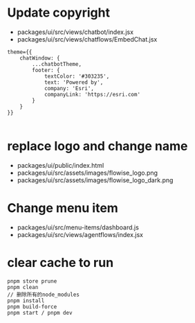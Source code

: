 # Update copyright
* packages/ui/src/views/chatbot/index.jsx
* packages/ui/src/views/chatflows/EmbedChat.jsx

```
theme={{
    chatWindow: {
        ...chatbotTheme,
        footer: {
            textColor: '#303235',
            text: 'Powered by',
            company: 'Esri',
            companyLink: 'https://esri.com'
        }
    }
}}


```

# replace logo and change name
* packages/ui/public/index.html
* packages/ui/src/assets/images/flowise_logo.png
* packages/ui/src/assets/images/flowise_logo_dark.png

# Change menu item
* packages/ui/src/menu-items/dashboard.js
* packages/ui/src/views/agentflows/index.jsx


# clear cache to run
```
pnpm store prune
pnpm clean
// 删除所有的node_modules
pnpm install
pnpm build-force
pnpm start / pnpm dev
```

